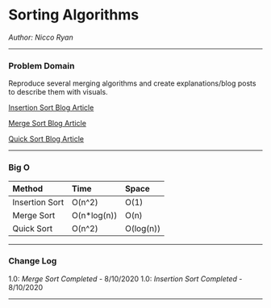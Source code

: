 # Sorting Algorithms
*Author: Nicco Ryan*

---

### Problem Domain
Reproduce several merging algorithms and create explanations/blog posts to describe them with visuals.


[Insertion Sort Blog Article](Blogs/InsertionBlog.md)

[Merge Sort Blog Article](Blogs/MergeBlog.md)

[Quick Sort Blog Article](Blogs/QuickBlog.md)

---

### Big O

| Method | Time | Space |
| :----------- | :----------- | :----------- |
| Insertion Sort | O(n^2) | O(1) |
| Merge Sort | O(n*log(n)) | O(n) |
| Quick Sort | O(n^2) | O(log(n)) |

---

### Change Log
1.0: *Merge Sort Completed* - 8/10/2020
1.0: *Insertion Sort Completed* - 8/10/2020

---
